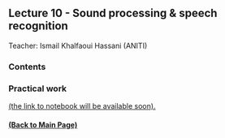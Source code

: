 ## Lecture 10 - Sound processing & speech recognition
Teacher: Ismail Khalfaoui Hassani (ANITI)

### Contents

### Practical work

[(the link to notebook will be available soon).]( )

#### [(Back to Main Page)](../index.md)
